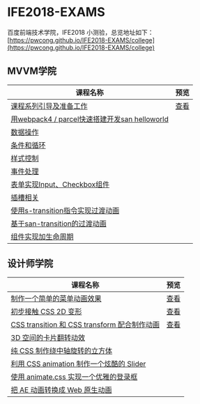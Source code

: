 # IFE2018-EXAMS
百度前端技术学院，IFE2018 小测验，总览地址如下：
[https://pwcong.github.io/IFE2018-EXAMS/college](https://pwcong.github.io/IFE2018-EXAMS/college)

## MVVM学院

|课程名称      |预览            |
|-------------|----------------|
|[课程系列引导及准备工作](https://github.com/pwcong/IFE2018-EXAMS/tree/master/college/mvvm/no1_1)      |[查看](https://pwcong.github.io/IFE2018-EXAMS/college/mvvm/no1_1/dist/index.html)     |
|[用webpack4 / parcel快速搭建开发san helloworld](https://github.com/pwcong/IFE2018-EXAMS/tree/master/college/mvvm/no1_2)      | |
|[数据操作](https://github.com/pwcong/IFE2018-EXAMS/tree/master/college/mvvm/no2_1)      | |
|[条件和循环](https://github.com/pwcong/IFE2018-EXAMS/tree/master/college/mvvm/no2_2)      | |
|[样式控制](https://github.com/pwcong/IFE2018-EXAMS/tree/master/college/mvvm/no2_3)      | |
|[事件处理](https://github.com/pwcong/IFE2018-EXAMS/tree/master/college/mvvm/no2_4)      | |
|[表单实现Input、Checkbox组件](https://github.com/pwcong/IFE2018-EXAMS/tree/master/college/mvvm/no2_5)      | |
|[插槽相关](https://github.com/pwcong/IFE2018-EXAMS/tree/master/college/mvvm/no2_6)      | |
|[使用s-transition指令实现过渡动画](https://github.com/pwcong/IFE2018-EXAMS/tree/master/college/mvvm/no2_7_1)      | |
|[基于san-transition的过渡动画](https://github.com/pwcong/IFE2018-EXAMS/tree/master/college/mvvm/no2_7_2)      | |
|[组件实现加生命周期](https://github.com/pwcong/IFE2018-EXAMS/tree/master/college/mvvm/no2_8)      | |


## 设计师学院

|课程名称                       |预览                                                                              |
|------------------------------|----------------------------------------------------------------------------------|
|[制作一个简单的菜单动画效果](https://github.com/pwcong/IFE2018-EXAMS/tree/master/college/designer/no1)      |[查看](https://pwcong.github.io/IFE2018-EXAMS/college/designer/no1/index.html)     |
|[初步接触 CSS 2D 变形](https://github.com/pwcong/IFE2018-EXAMS/tree/master/college/designer/no2)      |[查看](https://pwcong.github.io/IFE2018-EXAMS/college/designer/no2/index.html)     |
|[CSS transition 和 CSS transform 配合制作动画](https://github.com/pwcong/IFE2018-EXAMS/tree/master/college/designer/no3)      |[查看](https://pwcong.github.io/IFE2018-EXAMS/college/designer/no3/index.html)     |
|[3D 空间的卡片翻转动效](https://github.com/pwcong/IFE2018-EXAMS/tree/master/college/designer/no4)      ||
|[纯 CSS 制作绕中轴旋转的立方体](https://github.com/pwcong/IFE2018-EXAMS/tree/master/college/designer/no5)      ||
|[利用 CSS animation 制作一个炫酷的 Slider](https://github.com/pwcong/IFE2018-EXAMS/tree/master/college/designer/no6)      ||
|[使用 animate.css 实现一个优雅的登录框](https://github.com/pwcong/IFE2018-EXAMS/tree/master/college/designer/no7)      ||
|[把 AE 动画转换成 Web 原生动画](https://github.com/pwcong/IFE2018-EXAMS/tree/master/college/designer/no8)      ||